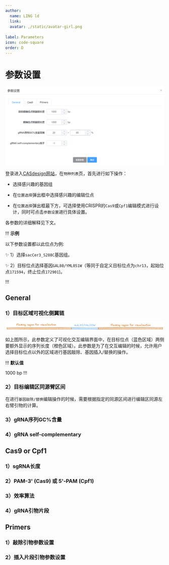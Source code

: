 ```yaml
---
author:
  name: LING ld
  link: 
  avatar: ,/static/avatar-girl.png

label: Parameters
icon: code-square
order: D
---
```


# 参数设置

![](../static/parameters.png)

登录进入[CASdesign网站](http://124.71.187.96:8081/)，在`物种列表`页，首先进行如下操作：

* 选择感兴趣的基因组

* 在`位置选择`弹出框中选择感兴趣的编辑位点

* 在`位置选择`弹出框最下方，可选择使用CRISPR的`Cas9`或`Cpf1`编辑模式进行设计，同时可点击`参数设置`进行具体设置。

各参数的详细解释见下文。

!!! **示例**

以下参数设置都以此位点为例:

:sparkles: 1）选择`sacCer3_S288C`基因组。

:sparkles: 2）目标位点选择基因`GAL80/YML051W`（等同于自定义目标位点为`chr13`，起始位点`171594`，终止位点`172901`)。

!!!


## General

### 1）目标区域可视化侧翼链

![Parameter Fig1: Flanking region around the target site for visualization.](../static/parameters/FlankingVisual-light.png)

如上图所示，此参数定义了可视化交互编辑界面中，在目标位点（蓝色区域）两侧要额外显示的序列长度（橙色区域）。此参数是为了在交互编辑的时候，允许用户选择目标位点以外的区域进行基因敲除、基因插入/替换的操作。

!!! **默认值**

1000 bp
!!!


### 2）目标编辑区同源臂区间

在进行`基因敲除/替换`编辑操作的时候，需要根据指定的同源区间进行编辑区同源左右臂引物的计算。


### 3）gRNA序列GC%含量

### 4）gRNA self-complementary

## Cas9 or Cpf1

### 1）sgRNA长度

### 2）PAM-3' (Cas9) 或 5'-PAM (Cpf1)

### 3）效率算法

### 4）gRNA引物片段

## Primers

### 1）敲除引物参数设置

### 2）插入片段引物参数设置

